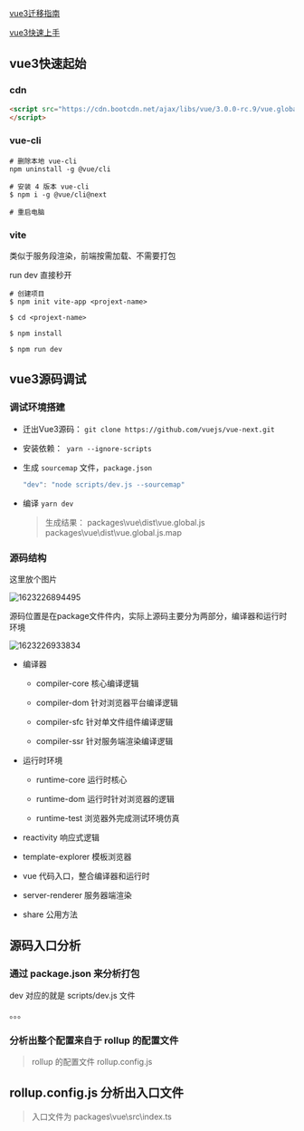 

[vue3迁移指南](https://juejin.im/post/6866373381424414734)

[vue3快速上手](https://space.bilibili.com/480140591/channel/detail?cid=148065)





## vue3快速起始

### cdn

```html
<script src="https://cdn.bootcdn.net/ajax/libs/vue/3.0.0-rc.9/vue.global.js">
</script>
```



### vue-cli

```shell
# 删除本地 vue-cli
npm uninstall -g @vue/cli

# 安装 4 版本 vue-cli
$ npm i -g @vue/cli@next

# 重启电脑
```



### vite

类似于服务段渲染，前端按需加载、不需要打包

run dev 直接秒开

```shell
# 创建项目
$ npm init vite-app <projext-name>

$ cd <projext-name>

$ npm install

$ npm run dev
```



## vue3源码调试

### 调试环境搭建

+ 迁出Vue3源码： `git clone https://github.com/vuejs/vue-next.git`

+ 安装依赖：` yarn --ignore-scripts`

+ ⽣成 `sourcemap` ⽂件，`package.json`

  ```js
  "dev": "node scripts/dev.js --sourcemap"
  ```

+ 编译 `yarn dev`

  > ⽣成结果：
  >   packages\vue\dist\vue.global.js
  >   packages\vue\dist\vue.global.js.map



### 源码结构

这里放个图片



![1623226894495](C:\Users\Amd\AppData\Roaming\Typora\typora-user-images\1623226894495.png)



源码位置是在package⽂件件内，实际上源码主要分为两部分，编译器和运⾏时环境



![1623226933834](C:\Users\Amd\AppData\Roaming\Typora\typora-user-images\1623226933834.png)

+ 编译器

  + compiler-core 核⼼编译逻辑

  + compiler-dom 针对浏览器平台编译逻辑

  + compiler-sfc 针对单⽂件组件编译逻辑

  + compiler-ssr 针对服务端渲染编译逻辑

+ 运⾏时环境

  + runtime-core 运⾏时核⼼

  + runtime-dom 运⾏时针对浏览器的逻辑

  + runtime-test 浏览器外完成测试环境仿真

+ reactivity 响应式逻辑
+ template-explorer 模板浏览器
+ vue 代码⼊⼝，整合编译器和运⾏时
+ server-renderer 服务器端渲染
+ share 公⽤⽅法







## 源码入口分析

### 通过 package.json 来分析打包

dev 对应的就是 scripts/dev.js 文件

。。。



### 分析出整个配置来自于 rollup 的配置文件

> rollup 的配置文件 rollup.config.js



## rollup.config.js 分析出入口文件

> 入口文件为 packages\vue\src\index.ts

